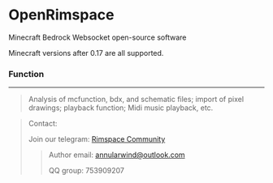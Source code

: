 # OpenRimspace

Minecraft Bedrock Websocket open-source software

Minecraft versions after 0.17 are all supported.

### Function
------------
>Analysis of mcfunction, bdx, and schematic files; import of pixel drawings; playback function; Midi music playback, etc.

>Contact:
>
>Join our telegram: [Rimspace Community](https://t.me/+gceVNR56r5YxZGM1)
>>
>>Author email: annularwind@outlook.com
>>
>>QQ group: 753909207
